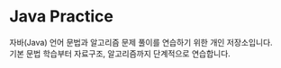 # Java Practice

자바(Java) 언어 문법과 알고리즘 문제 풀이를 연습하기 위한 개인 저장소입니다.  
기본 문법 학습부터 자료구조, 알고리즘까지 단계적으로 연습합니다.

